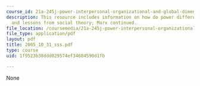 ```yaml
---
course_id: 21a-245j-power-interpersonal-organizational-and-global-dimensions-fall-2005
description: This resource includes information on how do power differentials arise?
  and lessons from social theory; Marx continued.
file_location: /coursemedia/21a-245j-power-interpersonal-organizational-and-global-dimensions-fall-2005/1f9523b38ddd029574ef34684590d1fb_2005_10_31_sss.pdf
file_type: application/pdf
layout: pdf
title: 2005_10_31_sss.pdf
type: course
uid: 1f9523b38ddd029574ef34684590d1fb

---
```

None